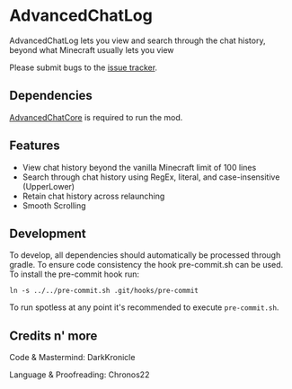 # AdvancedChatLog

AdvancedChatLog lets you view and search through the chat history, beyond what Minecraft usually lets you view

Please submit bugs to the [issue tracker](https://github.com/DarkKronicle/AdvancedChatLog/issues).

## Dependencies

[AdvancedChatCore](https://github.com/DarkKronicle/AdvancedChatCore) is required to run the mod.

## Features

- View chat history beyond the vanilla Minecraft limit of 100 lines
- Search through chat history using RegEx, literal, and case-insensitive (UpperLower)
- Retain chat history across relaunching
- Smooth Scrolling

## Development

To develop, all dependencies should automatically be processed through gradle. To ensure code consistency the hook pre-commit.sh can be used. To install the pre-commit hook run:

`ln -s ../../pre-commit.sh .git/hooks/pre-commit`

To run spotless at any point it's recommended to execute `pre-commit.sh`.

## Credits n' more

Code & Mastermind: DarkKronicle

Language & Proofreading: Chronos22
